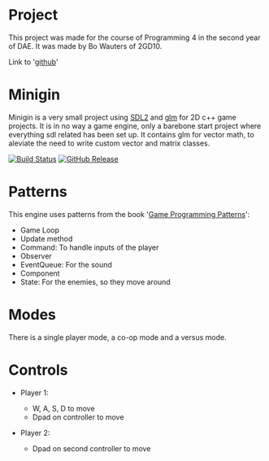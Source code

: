 # Project
This project was made for the course of Programming 4 in the second year of DAE. It was made by Bo Wauters of 2GD10.

Link to '[github]([https://gameprogrammingpatterns.com/](https://github.com/Bokoloco/W1-UpdatingGO))'

# Minigin

Minigin is a very small project using [SDL2](https://www.libsdl.org/) and [glm](https://github.com/g-truc/glm) for 2D c++ game projects. It is in no way a game engine, only a barebone start project where everything sdl related has been set up. It contains glm for vector math, to aleviate the need to write custom vector and matrix classes.

[![Build Status](https://github.com/avadae/minigin/actions/workflows/msbuild.yml/badge.svg)](https://github.com/avadae/msbuild/actions)
[![GitHub Release](https://img.shields.io/github/v/release/avadae/minigin?logo=github&sort=semver)](https://github.com/avadae/minigin/releases/latest)


# Patterns

This engine uses patterns from the book '[Game Programming Patterns](https://gameprogrammingpatterns.com/)':
* Game Loop
* Update method
* Command: To handle inputs of the player
* Observer 
* EventQueue: For the sound
* Component 
* State: For the enemies, so they move around

# Modes

There is a single player mode, a co-op mode and a versus mode.

# Controls

* Player 1:
    * W, A, S, D to move
    * Dpad on controller to move

* Player 2:
    * Dpad on second controller to move
